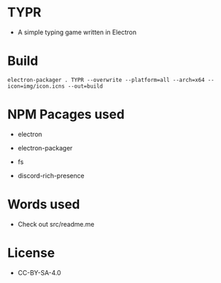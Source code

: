 # TYPR

- A simple typing game written in Electron

# Build

`electron-packager . TYPR --overwrite --platform=all --arch=x64 --icon=img/icon.icns --out=build`

# NPM Pacages used

- electron
- electron-packager

- fs
- discord-rich-presence

# Words used

- Check out src/readme.me

# License

- CC-BY-SA-4.0
